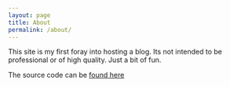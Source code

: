 ```yaml
---
layout: page
title: About
permalink: /about/
---
```


This site is my first foray into hosting a blog. Its not intended to be professional or of high quality. Just a bit of fun.

The source code can be [found here](https://github.com/JBrummans/jbrummans.github.io)
